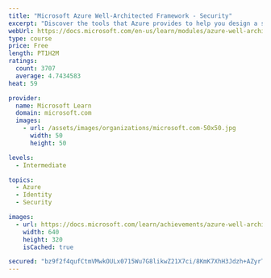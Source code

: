 ```yaml
---
title: "Microsoft Azure Well-Architected Framework - Security"
excerpt: "Discover the tools that Azure provides to help you design a secure environment throughout your infrastructure, data, network, and applications."
webUrl: https://docs.microsoft.com/en-us/learn/modules/azure-well-architected-security/
type: course
price: Free
length: PT1H2M
ratings:
  count: 3707
  average: 4.7434583
heat: 59

provider:
  name: Microsoft Learn
  domain: microsoft.com
  images:
    - url: /assets/images/organizations/microsoft.com-50x50.jpg
      width: 50
      height: 50

levels:
  - Intermediate

topics:
  - Azure
  - Identity
  - Security

images:
  - url: https://docs.microsoft.com/learn/achievements/azure-well-architected-security-social.png
    width: 640
    height: 320
    isCached: true

secured: "bz9f2f4qufCtmVMwkOULx0715Wu7G8likwZ21X7ci/8KmK7XhH3Jdzh+AZyrTafS3UxoKUeCgzl8Tj9jI82oTOL2JYurfFvwjG30K85///krixN4deIqQp4JXffuqAQ160ySWSl658UQ5mseJVR/voVCYAIG/BwAA2zeiOWDvIrn+XRyRBjbBFehceKL64mccBglOeA/2q86Z+KWZ7aP6+Eyy+fZxcls6PVRAwYZVhVWAf/xJ3MVmi9o7jADMQO7NsVuPc2Q+vPsyLOH1kdSxlfaVa5WfrhZskG5D57/++OJoqgQibzE5D2HynE2i8LqqpcsXKrFVIr6rpvHUAPGnErosWRwk/H1AwqiBlzWa1KlJuftuP4d/lPlO3fREXT0XTzsn5GIRX9axqIH+JUeVrvs1Cscj749VUe+7p3GHQA=;xBJvZ1lTn8WbPBs1GanHPw=="
---
```


